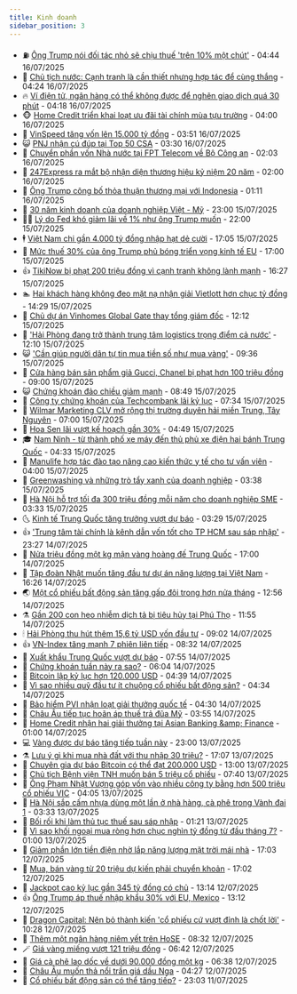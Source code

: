 ```yaml
---
title: Kinh doanh
sidebar_position: 3
---
```


<!-- vnexpress-kinh-doanh:START -->
- ⛽️ [Ông Trump nói đối tác nhỏ sẽ chịu thuế &#39;trên 10% một chút&#39;](https://vnexpress.net/ong-trump-noi-doi-tac-nho-se-chiu-thue-tren-10-mot-chut-4914916.html) - 04:44 16/07/2025
- 🐲 [Chủ tịch nước: Cạnh tranh là cần thiết nhưng hợp tác để cùng thắng](https://vnexpress.net/chu-tich-nuoc-canh-tranh-la-can-thiet-nhung-hop-tac-de-cung-thang-4914927.html) - 04:24 16/07/2025
- 🔥 [Ví điện tử, ngân hàng có thể không được để nghẽn giao dịch quá 30 phút](https://vnexpress.net/vi-dien-tu-ngan-hang-co-the-khong-duoc-de-nghen-giao-dich-qua-30-phut-4914794.html) - 04:18 16/07/2025
- 🐵 [Home Credit triển khai loạt ưu đãi tài chính mùa tựu trường](https://vnexpress.net/home-credit-trien-khai-loat-uu-dai-tai-chinh-mua-tuu-truong-4914931.html) - 04:00 16/07/2025
- 🦅 [VinSpeed tăng vốn lên 15.000 tỷ đồng](https://vnexpress.net/vinspeed-tang-von-len-15-000-ty-dong-4914918.html) - 03:51 16/07/2025
- 😺 [PNJ nhận cú đúp tại Top 50 CSA](https://vnexpress.net/pnj-nhan-cu-dup-tai-top-50-csa-4914907.html) - 03:30 16/07/2025
- 🤩 [Chuyển phần vốn Nhà nước tại FPT Telecom về Bộ Công an](https://vnexpress.net/chuyen-phan-von-nha-nuoc-tai-fpt-telecom-ve-bo-cong-an-4914816.html) - 02:03 16/07/2025
- 🌮 [247Express ra mắt bộ nhận diện thương hiệu kỷ niệm 20 năm](https://vnexpress.net/247express-ra-mat-bo-nhan-dien-thuong-hieu-ky-niem-20-nam-4913990.html) - 02:00 16/07/2025
- 🧰 [Ông Trump công bố thỏa thuận thương mại với Indonesia](https://vnexpress.net/ong-trump-cong-bo-thoa-thuan-thuong-mai-voi-indonesia-4914788.html) - 01:11 16/07/2025
- 🤔 [30 năm kinh doanh của doanh nghiệp Việt - Mỹ](https://vnexpress.net/30-nam-kinh-doanh-cua-doanh-nghiep-viet-my-4913730.html) - 23:00 15/07/2025
- 🧑‍💻 [Lý do Fed khó giảm lãi về 1% như ông Trump muốn](https://vnexpress.net/ly-do-fed-kho-giam-lai-ve-1-nhu-ong-trump-muon-4914568.html) - 22:00 15/07/2025
- 🕴 [Việt Nam chi gần 4.000 tỷ đồng nhập hạt dẻ cười](https://vnexpress.net/viet-nam-chi-gan-4-000-ty-dong-nhap-hat-de-cuoi-4914574.html) - 17:05 15/07/2025
- 🦩 [Mức thuế 30% của ông Trump phủ bóng triển vọng kinh tế EU](https://vnexpress.net/muc-thue-30-cua-ong-trump-phu-bong-trien-vong-kinh-te-eu-4914673.html) - 17:00 15/07/2025
- 👍 [TikiNow bị phạt 200 triệu đồng vì cạnh tranh không lành mạnh](https://vnexpress.net/tikinow-bi-phat-200-trieu-dong-vi-canh-tranh-khong-lanh-manh-4914756.html) - 16:27 15/07/2025
- 🏊 [Hai khách hàng không đeo mặt nạ nhận giải Vietlott hơn chục tỷ đồng](https://vnexpress.net/hai-khach-hang-khong-deo-mat-na-nhan-giai-vietlott-hon-chuc-ty-dong-4914729.html) - 14:29 15/07/2025
- 🤡 [Chủ dự án Vinhomes Global Gate thay tổng giám đốc](https://vnexpress.net/chu-du-an-vinhomes-global-gate-thay-tong-giam-doc-4914681.html) - 12:12 15/07/2025
- 👀 [&#39;Hải Phòng đang trở thành trung tâm logistics trọng điểm cả nước&#39;](https://vnexpress.net/hai-phong-dang-tro-thanh-trung-tam-logistics-trong-diem-ca-nuoc-4914696.html) - 12:10 15/07/2025
- 😺 [&#39;Cần giúp người dân tự tin mua tiền số như mua vàng&#39;](https://vnexpress.net/can-giup-nguoi-dan-tu-tin-mua-tien-so-nhu-mua-vang-4914613.html) - 09:36 15/07/2025
- 🦣 [Cửa hàng bán sản phẩm giả Gucci, Chanel bị phạt hơn 100 triệu đồng](https://vnexpress.net/cua-hang-ban-san-pham-gia-gucci-chanel-bi-phat-hon-100-trieu-dong-4914601.html) - 09:00 15/07/2025
- 😺 [Chứng khoán đảo chiều giảm mạnh](https://vnexpress.net/chung-khoan-dao-chieu-giam-manh-4914592.html) - 08:49 15/07/2025
- 💼 [Công ty chứng khoán của Techcombank lãi kỷ lục](https://vnexpress.net/cong-ty-chung-khoan-cua-techcombank-lai-ky-luc-4914493.html) - 07:34 15/07/2025
- 🤗 [Wilmar Marketing CLV mở rộng thị trường duyên hải miền Trung, Tây Nguyên](https://vnexpress.net/wilmar-marketing-clv-mo-rong-thi-truong-duyen-hai-mien-trung-tay-nguyen-4914521.html) - 07:00 15/07/2025
- 👀 [Hoa Sen lãi vượt kế hoạch gần 30%](https://vnexpress.net/hoa-sen-lai-vuot-ke-hoach-gan-30-4914479.html) - 04:49 15/07/2025
- 🎓 [Nam Ninh - từ thành phố xe máy đến thủ phủ xe điện hai bánh Trung Quốc](https://vnexpress.net/nam-ninh-tu-thanh-pho-xe-may-den-thu-phu-xe-dien-hai-banh-trung-quoc-4914157.html) - 04:33 15/07/2025
- 🗽 [Manulife hợp tác đào tạo nâng cao kiến thức y tế cho tư vấn viên](https://vnexpress.net/manulife-hop-tac-dao-tao-nang-cao-kien-thuc-y-te-cho-tu-van-vien-4914415.html) - 04:00 15/07/2025
- 🚀 [Greenwashing và những trò tẩy xanh của doanh nghiệp](https://vnexpress.net/greenwashing-va-nhung-tro-tay-xanh-cua-doanh-nghiep-4908941.html) - 03:38 15/07/2025
- 🤗 [Hà Nội hỗ trợ tối đa 300 triệu đồng mỗi năm cho doanh nghiệp SME](https://vnexpress.net/ha-noi-ho-tro-toi-da-300-trieu-dong-moi-nam-cho-doanh-nghiep-sme-4914409.html) - 03:33 15/07/2025
- 🌜 [Kinh tế Trung Quốc tăng trưởng vượt dự báo](https://vnexpress.net/kinh-te-trung-quoc-tang-truong-vuot-du-bao-4914404.html) - 03:29 15/07/2025
- 👍 [&#39;Trung tâm tài chính là kênh dẫn vốn tốt cho TP HCM sau sáp nhập&#39;](https://vnexpress.net/trung-tam-tai-chinh-la-kenh-dan-von-tot-cho-tp-hcm-sau-sap-nhap-4914239.html) - 23:27 14/07/2025
- 🤖 [Nửa triệu đồng một kg mận vàng hoàng đế Trung Quốc](https://vnexpress.net/nua-trieu-dong-mot-kg-man-vang-hoang-de-trung-quoc-4912498.html) - 17:00 14/07/2025
- 🫣 [Tập đoàn Nhật muốn tăng đầu tư dự án năng lượng tại Việt Nam](https://vnexpress.net/tap-doan-nhat-muon-tang-dau-tu-du-an-nang-luong-tai-viet-nam-4914258.html) - 16:26 14/07/2025
- 🌏 [Một cổ phiếu bất động sản tăng gấp đôi trong hơn nửa tháng](https://vnexpress.net/mot-co-phieu-bat-dong-san-tang-gap-doi-trong-hon-nua-thang-4913967.html) - 12:56 14/07/2025
- ⚗️ [Gần 200 con heo nhiễm dịch tả bị tiêu hủy tại Phú Thọ](https://vnexpress.net/gan-200-con-heo-nhiem-dich-ta-bi-tieu-huy-tai-phu-tho-4914208.html) - 11:55 14/07/2025
- 🕯 [Hải Phòng thu hút thêm 15,6 tỷ USD vốn đầu tư](https://vnexpress.net/hai-phong-thu-hut-them-15-6-ty-usd-von-dau-tu-4914118.html) - 09:02 14/07/2025
- 👍 [VN-Index tăng mạnh 7 phiên liên tiếp](https://vnexpress.net/vn-index-tang-manh-7-phien-lien-tiep-4914123.html) - 08:32 14/07/2025
- 🤠 [Xuất khẩu Trung Quốc vượt dự báo](https://vnexpress.net/xuat-khau-trung-quoc-vuot-du-bao-4914071.html) - 07:55 14/07/2025
- 🌊 [Chứng khoán tuần này ra sao?](https://vnexpress.net/chung-khoan-tuan-nay-ra-sao-4913682.html) - 06:04 14/07/2025
- 🌈 [Bitcoin lập kỷ lục hơn 120.000 USD](https://vnexpress.net/gia-bitcoin-hom-nay-btc-vuot-ky-luc-hon-120-000-usd-4913971.html) - 04:39 14/07/2025
- 🥳 [Vì sao nhiều quỹ đầu tư ít chuộng cổ phiếu bất động sản?](https://vnexpress.net/vi-sao-nhieu-quy-dau-tu-it-chuong-co-phieu-bat-dong-san-4912049.html) - 04:34 14/07/2025
- 🐻 [Bảo hiểm PVI nhận loạt giải thưởng quốc tế](https://vnexpress.net/bao-hiem-pvi-nhan-loat-giai-thuong-quoc-te-4913961.html) - 04:30 14/07/2025
- 💫 [Châu Âu tiếp tục hoãn áp thuế trả đũa Mỹ](https://vnexpress.net/chau-au-tiep-tuc-hoan-ap-thue-tra-dua-my-4913870.html) - 03:55 14/07/2025
- 🤩 [Home Credit nhận hai giải thưởng tại Asian Banking &amp;amp; Finance](https://vnexpress.net/home-credit-nhan-hai-giai-thuong-tai-asian-banking-finance-4913735.html) - 01:00 14/07/2025
- 💻 [Vàng được dự báo tăng tiếp tuần này](https://vnexpress.net/vang-duoc-du-bao-tang-tiep-tuan-nay-4913719.html) - 23:00 13/07/2025
- ⚗️ [Lưu ý gì khi mua nhà đất với thu nhập 30 triệu?](https://vnexpress.net/luu-y-gi-khi-mua-nha-dat-voi-thu-nhap-30-trieu-4913597.html) - 17:07 13/07/2025
- 🌈 [Chuyên gia dự báo Bitcoin có thể đạt 200.000 USD](https://vnexpress.net/gia-bitcoin-hom-nay-chuyen-gia-du-bao-btc-co-the-dat-200-000-usd-4913585.html) - 13:00 13/07/2025
- 🌝 [Chủ tịch Bệnh viện TNH muốn bán 5 triệu cổ phiếu](https://vnexpress.net/chu-tich-benh-vien-tnh-muon-ban-5-trieu-co-phieu-4913618.html) - 07:40 13/07/2025
- 🥸 [Ông Phạm Nhật Vượng góp vốn vào nhiều công ty bằng hơn 500 triệu cổ phiếu VIC](https://vnexpress.net/ong-pham-nhat-vuong-gop-von-vao-nhieu-cong-ty-bang-hon-500-trieu-co-phieu-vic-4913551.html) - 04:05 13/07/2025
- 🦆 [Hà Nội sắp cấm nhựa dùng một lần ở nhà hàng, cà phê trong Vành đai 1](https://vnexpress.net/ha-noi-sap-cam-nhua-dung-mot-lan-o-nha-hang-ca-phe-trong-vanh-dai-1-4913555.html) - 03:33 13/07/2025
- 🌋 [Bối rối khi làm thủ tục thuế sau sáp nhập](https://vnexpress.net/boi-roi-khi-lam-thu-tuc-thue-sau-sap-nhap-4912711.html) - 01:21 13/07/2025
- 🦍 [Vì sao khối ngoại mua ròng hơn chục nghìn tỷ đồng từ đầu tháng 7?](https://vnexpress.net/vi-sao-khoi-ngoai-mua-rong-hon-chuc-nghin-ty-dong-tu-dau-thang-7-4913100.html) - 01:00 13/07/2025
- 🤔 [Giảm phần lớn tiền điện nhờ lắp năng lượng mặt trời mái nhà](https://vnexpress.net/giam-phan-lon-tien-dien-nho-lap-nang-luong-mat-troi-mai-nha-4911734.html) - 17:03 12/07/2025
- 🧰 [Mua, bán vàng từ 20 triệu dự kiến phải chuyển khoản](https://vnexpress.net/mua-ban-vang-tu-20-trieu-du-kien-phai-chuyen-khoan-4913482.html) - 17:02 12/07/2025
- 🌝 [Jackpot cao kỷ lục gần 345 tỷ đồng có chủ](https://vnexpress.net/jackpot-cao-ky-luc-gan-345-ty-dong-co-chu-4913501.html) - 13:14 12/07/2025
- 👍 [Ông Trump áp thuế nhập khẩu 30% với EU, Mexico](https://vnexpress.net/ong-trump-ap-thue-nhap-khau-30-voi-eu-mexico-4913504.html) - 13:12 12/07/2025
- 🗽 [Dragon Capital: Nên bỏ thành kiến &#39;cổ phiếu cứ vượt đỉnh là chốt lời&#39;](https://vnexpress.net/dragon-capital-nen-bo-thanh-kien-co-phieu-cu-vuot-dinh-la-chot-loi-4913468.html) - 10:28 12/07/2025
- 🐎 [Thêm một ngân hàng niêm yết trên HoSE](https://vnexpress.net/them-mot-ngan-hang-niem-yet-tren-hose-4913431.html) - 08:32 12/07/2025
- 🪄 [Giá vàng miếng vượt 121 triệu đồng](https://vnexpress.net/gia-vang-mieng-vuot-121-trieu-dong-4913427.html) - 06:42 12/07/2025
- 🎊 [Giá cà phê lao dốc về dưới 90.000 đồng một kg](https://vnexpress.net/gia-ca-phe-lao-doc-ve-duoi-90-000-dong-mot-kg-4913378.html) - 06:38 12/07/2025
- 🗽 [Châu Âu muốn thả nổi trần giá dầu Nga](https://vnexpress.net/chau-au-muon-tha-noi-tran-gia-dau-nga-4913368.html) - 04:27 12/07/2025
- 🦩 [Cổ phiếu bất động sản có thể tăng tiếp?](https://vnexpress.net/co-phieu-bat-dong-san-co-the-tang-tiep-4911712.html) - 23:03 11/07/2025<!-- vnexpress-kinh-doanh:END -->
